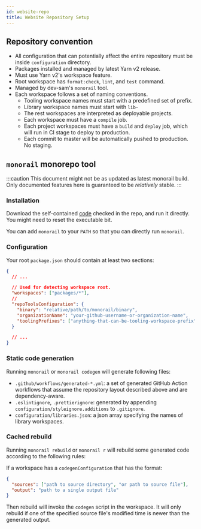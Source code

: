 ```yaml
---
id: website-repo
title: Website Repository Setup
---
```


## Repository convention

- All configuration that can potentially affect the entire repository must be inside `configuration`
  directory.
- Packages installed and managed by latest Yarn v2 release.
- Must use Yarn v2's workspace feature.
- Root workspace has `format:check`, `lint`, and `test` command.
- Managed by dev-sam's `monorail` tool.
- Each workspace follows a set of naming conventions.
  - Tooling workspace names must start with a predefined set of prefix.
  - Library workspace names must start with `lib-`
  - The rest workspaces are interpreted as deployable projects.
  - Each workspace must have a `compile` job.
  - Each project workspaces must have a `build` and `deploy` job, which will run in CI stage to
    deploy to production.
  - Each commit to master will be automatically pushed to production. No staging.

## `monorail` monorepo tool

:::caution
This document might not be as updated as latest monorail build. Only documented features here is
guaranteed to be _relatively_ stable.
:::

### Installation

Download the self-contained
[code](https://github.com/SamChou19815/website/blob/master/packages/monorail/bin/monorail) checked
in the repo, and run it directly. You might need to reset the executable bit.

You can add `monorail` to your `PATH` so that you can directly run `monorail`.

### Configuration

Your root `package.json` should contain at least two sections:

```json
{
  // ...

  // Used for detecting workspace root.
  "workspaces": ["packages/*"],
  //
  "repoToolsConfiguration": {
    "binary": "relative/path/to/monorail/binary",
    "organizationName": "your-github-username-or-organization-name",
    "toolingPrefixes": ["anything-that-can-be-tooling-workspace-prefix"]
  }

  // ...
}
```

### Static code generation

Running `monorail` or `monorail codegen` will generate following files:

- `.github/workflows/generated-*.yml`: a set of generated GitHub Action workflows that assume the
  repository layout described above and are dependency-aware.
- `.eslintignore`, `.prettierignore`: generated by appending `configuration/styleignore.additions`
  to `.gitignore`.
- `configuration/libraries.json`: a json array specifying the names of library workspaces.

### Cached rebuild

Running `monorail rebuild` or `monorail r` will rebuild some generated code according to the
following rules:

If a workspace has a `codegenConfiguration` that has the format:

```json
{
  "sources": ["path to source directory", "or path to source file"],
  "output": "path to a single output file"
}
```

Then rebuild will invoke the `codegen` script in the workspace. It will only rebuild if one of
the specified source file's modified time is newer than the generated output.
